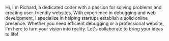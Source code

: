 Hi, I'm Richard, a dedicated coder with a passion for solving problems and creating user-friendly websites. With experience in debugging and web development, I specialize in helping startups establish a solid online presence. Whether you need efficient debugging or a professional website, I'm here to turn your vision into reality. Let's collaborate to bring your ideas to life!
